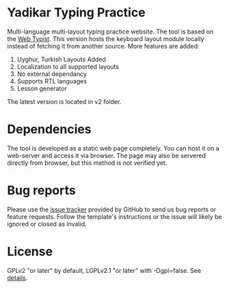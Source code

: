 # Yadikar Typing Practice
Multi-language multi-layout typing practice website. The tool is based on the [Web Typist](https://github.com/OneDeadKey/webtypist). This version hosts the keyboard layout module locally instead of fetching it from another source. More features are added:
1. Uyghur, Turkish Layouts Added
2. Localization to all supported layouts
3. No external dependancy
4. Supports RTL languages
5. Lesson generator

The latest version is located in v2 folder.

# Dependencies
The tool is developed as a static web page completely. You can host it on a web-server and access it via browser. The page may also be servered directly from browser, but this method is not verified yet.

# Bug reports
Please use the [issue tracker](https://github.com/Yadikar-Cloud/Yadikar-Typest/issues) provided by GitHub to send us bug reports or feature requests. Follow the template's instructions or the issue will likely be ignored or closed as invalid.

# License
GPLv2 "or later" by default, LGPLv2.1 "or later" with -Dgpl=false. See [details](https://github.com/Yadikar-Cloud/Yadikar-Typest/blob/main/LICENSE).
